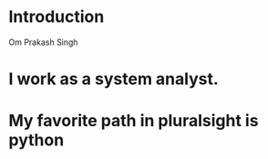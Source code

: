 # Introduction
Om Prakash Singh

# I work as a system analyst.

# My favorite path in pluralsight is python




